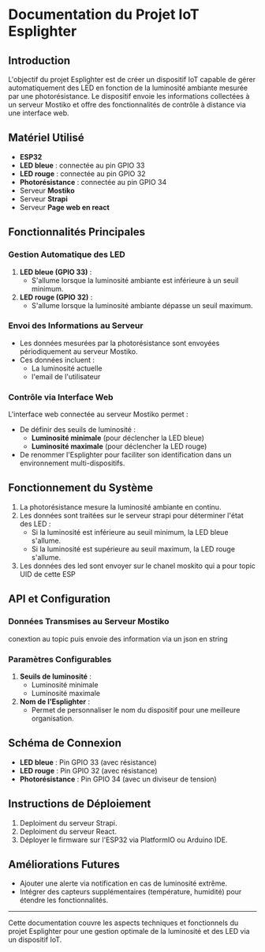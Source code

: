 # Documentation du Projet IoT Esplighter

## Introduction

L'objectif du projet Esplighter est de créer un dispositif IoT capable de gérer automatiquement des LED en fonction de la luminosité ambiante mesurée par une photorésistance. Le dispositif envoie les informations collectées à un serveur Mostiko et offre des fonctionnalités de contrôle à distance via une interface web.

## Matériel Utilisé

- **ESP32**
- **LED bleue** : connectée au pin GPIO 33
- **LED rouge** : connectée au pin GPIO 32
- **Photorésistance** : connectée au pin GPIO 34
- Serveur **Mostiko**
- Serveur **Strapi**
- Serveur **Page web en react**

## Fonctionnalités Principales

### Gestion Automatique des LED

1. **LED bleue (GPIO 33)** :
   - S'allume lorsque la luminosité ambiante est inférieure à un seuil minimum.
2. **LED rouge (GPIO 32)** :
   - S'allume lorsque la luminosité ambiante dépasse un seuil maximum.

### Envoi des Informations au Serveur

- Les données mesurées par la photorésistance sont envoyées périodiquement au serveur Mostiko.
- Ces données incluent :
  - La luminosité actuelle
  - l'email de l'utilisateur

### Contrôle via Interface Web

L'interface web connectée au serveur Mostiko permet :

- De définir des seuils de luminosité :
  - **Luminosité minimale** (pour déclencher la LED bleue)
  - **Luminosité maximale** (pour déclencher la LED rouge)
- De renommer l'Esplighter pour faciliter son identification dans un environnement multi-dispositifs.

## Fonctionnement du Système

1. La photorésistance mesure la luminosité ambiante en continu.
2. Les données sont traitées sur le serveur strapi pour déterminer l'état des LED :
   - Si la luminosité est inférieure au seuil minimum, la LED bleue s'allume.
   - Si la luminosité est supérieure au seuil maximum, la LED rouge s'allume.
3. Les données des led sont envoyer sur le chanel moskito qui a pour topic UID de cette ESP

## API et Configuration

### Données Transmises au Serveur Mostiko
conextion au topic puis envoie des information via un json en string

### Paramètres Configurables

1. **Seuils de luminosité** :
   - Luminosité minimale
   - Luminosité maximale
2. **Nom de l'Esplighter** :
   - Permet de personnaliser le nom du dispositif pour une meilleure organisation.

## Schéma de Connexion

- **LED bleue** : Pin GPIO 33 (avec résistance)
- **LED rouge** : Pin GPIO 32 (avec résistance)
- **Photorésistance** : Pin GPIO 34 (avec un diviseur de tension)

## Instructions de Déploiement

1. Deploiment du serveur Strapi.
2. Deploiment du serveur React.
3. Déployer le firmware sur l'ESP32 via PlatformIO ou Arduino IDE.

## Améliorations Futures

- Ajouter une alerte via notification en cas de luminosité extrême.
- Intégrer des capteurs supplémentaires (température, humidité) pour étendre les fonctionnalités.

---

Cette documentation couvre les aspects techniques et fonctionnels du projet Esplighter pour une gestion optimale de la luminosité et des LED via un dispositif IoT.
